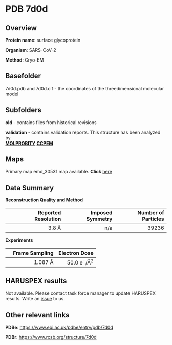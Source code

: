 # PDB 7d0d

## Overview

**Protein name**: surface glycoprotein

**Organism**: SARS-CoV-2

**Method**: Cryo-EM



## Basefolder

7d0d.pdb and 7d0d.cif - the coordinates of the threedimensional molecular model

## Subfolders



**old** - contains files from historical revisions

**validation** - contains validation reports. This structure has been analyzed by <br>  [**MOLPROBITY**](https://github.com/thorn-lab/coronavirus_structural_task_force/tree/master/pdb/surface_glycoprotein/SARS-CoV-2/7d0d/validation/molprobity)   [**CCPEM**](https://github.com/thorn-lab/coronavirus_structural_task_force/tree/master/pdb/surface_glycoprotein/SARS-CoV-2/7d0d/validation/ccpem-validation)



## Maps

Primary map emd_30531.map available. **Click** [here](http://ftp.wwpdb.org/pub/emdb/structures/EMD-30531/map/) 

## Data Summary
**Reconstruction Quality and Method**

|   | Reported Resolution | Imposed Symmetry | Number of Particles |
|---|-------------:|----------------:|--------------:|
|   |3.8 Å|n/a|39236|

**Experiments**

|   | Frame Sampling | Electron Dose |
|---|-------------:|----------------:|
|   |1.087 Å|50.0 e<sup>-</sup>/Å<sup>2</sup>|

## HARUSPEX results

Not available. Please contact task force manager to update HARUSPEX results. Write an [issue](https://github.com/thorn-lab/coronavirus_structural_task_force/issues) to us.

## Other relevant links 
**PDBe**:  https://www.ebi.ac.uk/pdbe/entry/pdb/7d0d
 
**PDBr**: https://www.rcsb.org/structure/7d0d 
